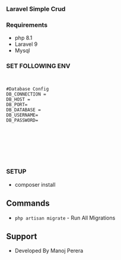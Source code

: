### Laravel Simple Crud


### Requirements

- php 8.1
- Laravel 9
- Mysql




### SET FOLLOWING ENV

```dotenv


#Database Config
DB_CONNECTION = 
DB_HOST = 
DB_PORT=
DB_DATABASE =
DB_USERNAME=
DB_PASSWORD=








```

### SETUP
- composer install

## Commands
- <code>php artisan migrate</code> - Run All Migrations






## Support
- Developed By Manoj Perera
